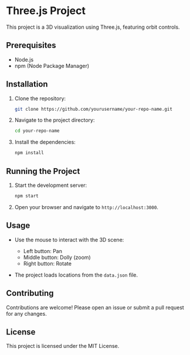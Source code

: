 # Three.js Project

This project is a 3D visualization using Three.js, featuring orbit controls.

## Prerequisites

- Node.js
- npm (Node Package Manager)

## Installation

1. Clone the repository:
    ```sh
    git clone https://github.com/yourusername/your-repo-name.git
    ```
2. Navigate to the project directory:
    ```sh
    cd your-repo-name
    ```
3. Install the dependencies:
    ```sh
    npm install
    ```

## Running the Project

1. Start the development server:
    ```sh
    npm start
    ```
2. Open your browser and navigate to `http://localhost:3000`.

## Usage

- Use the mouse to interact with the 3D scene:
  - Left button: Pan
  - Middle button: Dolly (zoom)
  - Right button: Rotate

- The project loads locations from the `data.json` file.

## Contributing

Contributions are welcome! Please open an issue or submit a pull request for any changes.

## License

This project is licensed under the MIT License.
